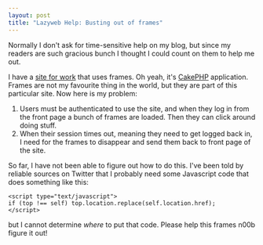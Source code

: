 ```yaml
--- 
layout: post
title: "Lazyweb Help: Busting out of frames"
---
```

<p>Normally I don't ask for time-sensitive help on my blog, but since my readers are such gracious bunch I thought I could count on them to help me out.</p>
<p>
I have a <a href='http://www.agatedepot.com'>site for work</a> that uses frames.  Oh yeah, it's <a href='http://www.cakephp.org'>CakePHP</a> application.  Frames are not my favourite thing in the world, but they are part of this particular site.  Now here is my problem:
<ol>
<li>Users must be authenticated to use the site, and when they log in from the front page a bunch of frames are loaded.  Then they can click around doing stuff.</li>
<li>When their session times out, meaning they need to get logged back in, I need for the frames to disappear and send them back to front page of the site.</li>
</ol>
</p>
<p>
So far, I have not been able to figure out how to do this.  I've been told by reliable sources on Twitter that I probably need some Javascript code that does something like this:

~~~
<script type="text/javascript"> 
if (top !== self) top.location.replace(self.location.href); 
</script>
~~~

but I cannot determine *where* to put that code.  Please help this frames n00b figure it out!
</p>
